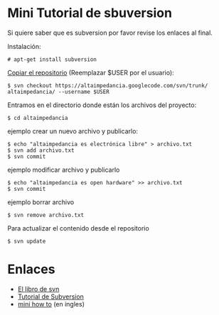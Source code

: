 # Mini Tutorial de sbuversion #
Si quiere saber que es subversion por favor revise los enlaces al final.

Instalación:
```
# apt-get install subversion
```

[Copiar el repositorio](http://code.google.com/p/altaimpedancia/source/checkout) (Reemplazar $USER por el usuario):
```
$ svn checkout https://altaimpedancia.googlecode.com/svn/trunk/ altaimpedancia/ --username $USER 
```

Entramos en el directorio donde están los archivos del proyecto:
```
$ cd altaimpedancia
```

ejemplo crear un nuevo archivo y publicarlo:
```
$ echo "altaimpedancia es electrónica libre" > archivo.txt
$ svn add archivo.txt 
$ svn commit
```

ejemplo modificar archivo y publicarlo
```
$ echo "altaimpedancia es open hardware" >> archivo.txt
$ svn commit
```

ejemplo borrar archivo
```
$ svn remove archivo.txt
```

Para actualizar el contenido desde el repositorio
```
$ svn update
```
# Enlaces #
  * [El libro de svn](http://svnbook.red-bean.com/)
  * [Tutorial de Subversion](http://www.wikilearning.com/tutorial/tutorial_de_subversion-para_que_sirve_subversion/6411-1)
  * [mini how to](http://www.csoft.net/docs/svn.html.en) (en ingles)